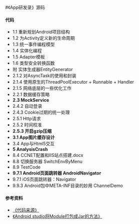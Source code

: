 #《App研发录》源码

#### 代码

+ 1.1 重新规划Android项目结构
+ 1.2 为Activity定义新的生命周期
+ 1.3 统一事件编程模型
+ 1.4 实体化编程
+ 1.5 Adapter模板
+ 1.6 类型安全转换函数
+ 附 实体生成器EntityGenerator
+ 2.1.2 对AsyncTask的使用和封装
+ 2.1.4 使用原生的ThreadPoolExecutor + Runnable + Handler
+ 2.1.5 网络底层的一些优化工作
+ 2.2.1 数据缓存策略
+ **2.3 MockService**
+ 2.4.2 自动登录
+ 2.4.3 Cookie过期的统一处理
+ 2.5.1 Http请求
+ 2.5.2 时间校准
+ **2.5.3 开启gzip压缩**
+ **3.1 App图片缓存设计**
+ 3.4 App与Html5交互
+ **5 AnalysisCrash**
+ 8.4 CCNET配置和IIS站点搭建.docx
+ 8.8 切换服务器 SwitchEnvByMenu
+ 8.9 TestCode
+ **9.7.1 Android页面跳转器 AndroidNavigator**
+ 9.7.1 iOS页面跳转器：Navigator
+ 9.9.3 Android包中META-INF目录的妙用 ChannelDemo



#### 参考资料
+ [《代码来源》](http://www.cnblogs.com/Jax/p/4656789.html)
+ [《Android studio将Module打包成Jar的方法》](https://cloud.tencent.com/developer/article/1741408)